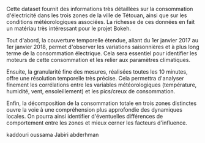 Cette dataset fournit des informations très détaillées sur la consommation d'électricité dans les trois zones de la ville de Tétouan, ainsi que sur les conditions météorologiques associées. La richesse de ces données en fait un matériau très intéressant pour le projet Bokeh.

Tout d'abord, la couverture temporelle étendue, allant du 1er janvier 2017 au 1er janvier 2018, permet d'observer les variations saisonnières et à plus long terme de la consommation électrique. Cela sera essentiel pour identifier les moteurs de cette consommation et les relier aux paramètres climatiques.

Ensuite, la granularité fine des mesures, réalisées toutes les 10 minutes, offre une résolution temporelle très précise. Cela permettra d'analyser finement les corrélations entre les variables météorologiques (température, humidité, vent, ensoleillement) et les pics/creux de consommation.

Enfin, la décomposition de la consommation totale en trois zones distinctes ouvre la voie à une compréhension plus approfondie des dynamiques locales. On pourra ainsi identifier d'éventuelles différences de comportement entre les zones et mieux cerner les facteurs d'influence.

kaddouri oussama
Jabiri abderhman

